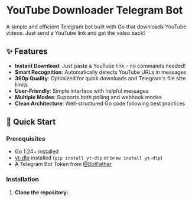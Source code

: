 # YouTube Downloader Telegram Bot

A simple and efficient Telegram bot built with Go that downloads YouTube videos. Just send a YouTube link and get the video back!

## ✨ Features

- **Instant Download**: Just paste a YouTube link - no commands needed!
- **Smart Recognition**: Automatically detects YouTube URLs in messages
- **360p Quality**: Optimized for quick downloads and Telegram's file size limits
- **User-Friendly**: Simple interface with helpful messages
- **Multiple Modes**: Supports both polling and webhook modes
- **Clean Architecture**: Well-structured Go code following best practices

## 🚀 Quick Start

### Prerequisites

- Go 1.24+ installed
- [yt-dlp](https://github.com/yt-dlp/yt-dlp) installed (`pip install yt-dlp` or `brew install yt-dlp`)
- A Telegram Bot Token from [@BotFather](https://t.me/botfather)

### Installation

1. **Clone the repository:**
```bash

